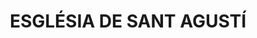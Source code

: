 ---
layout: test
title:  "ESGLÉSIA DE SANT AGUSTÍ"
collections: ["patrimoni-arquitectonic", "bcil-existents"]
coordinates:
  - group1:
        - [1.461216811316719, 42.355361807721394]
        - [1.46166512757786, 42.355309133766035]
        - [1.461618587986158, 42.35521838631702]
        - [1.461583163533345, 42.35516394843809]
        - [1.461492983452685, 42.355171082853666]
        - [1.461491633090086, 42.355164945274616]
        - [1.461184871431356, 42.355195319202572]
        - [1.461192176131825, 42.355234081091744]
        - [1.461161462956668, 42.355247854806827]
        - [1.461177346335243, 42.355319276233494]
        - [1.461209671149639, 42.355331670911895]
        - [1.461216811316719, 42.355361807721394]
---